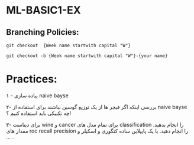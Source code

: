 # ML-BASIC1-EX
## Branching Policies:
`git checkout  {Week name startwith capital "W"}`

`git checkout -b {Week name startwith capital "W"}-{your name}`

# Practices:
۱ - پیاده سازی naive bayse 

۲- بررسی اینکه اگر فیچر ها از یک توزیع گوسین نباشند برای استفاده از naive bayse چه تکنیکی باید استفاده کنیم ؟! 

۳- برای دیتاست wine و cancer برای تمام مدل های classification را انجام بدهید. مقدار های roc recall precision را انجام دهید. با یک پایپلاین ساده کتگوری و اسکیلر و ... .
